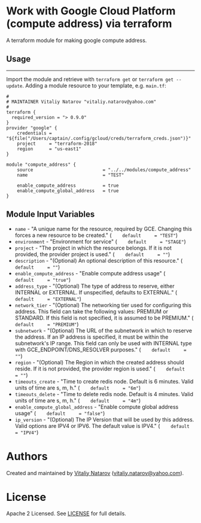 # Work with Google Cloud  Platform (compute address) via terraform

A terraform module for making google compute address.
 
## Usage
--------

Import the module and retrieve with ```terraform get``` or ```terraform get --update```. Adding a module resource to your template, e.g. `main.tf`:

```
#
# MAINTAINER Vitaliy Natarov "vitaliy.natarov@yahoo.com"
#
terraform {
  required_version = "> 0.9.0"
}
provider "google" {
    credentials = "${file("/Users/captain/.config/gcloud/creds/terraform_creds.json")}"
    project     = "terraform-2018"
    region      = "us-east1"
}   

module "compute_address" {
    source                          = "../../modules/compute_address"
    name                            = "TEST"

    enable_compute_address          = true
    enable_compute_global_address   = true    
}
```

Module Input Variables
----------------------
- `name` - "A unique name for the resource, required by GCE. Changing this forces a new resource to be created." (`    default     = "TEST"`)
- `environment` - "Environment for service" (`    default     = "STAGE"`)
- `project` - "The project in which the resource belongs. If it is not provided, the provider project is used." (`    default     = ""`)
- `description` - "(Optional) An optional description of this resource." (`    default     = ""`)
- `enable_compute_address` - "Enable compute address usage" (`    default     = "true"`)
- `address_type` - "(Optional) The type of address to reserve, either INTERNAL or EXTERNAL. If unspecified, defaults to EXTERNAL." (`    default     = "EXTERNAL"`)
- `network_tier` - "(Optional) The networking tier used for configuring this address. This field can take the following values: PREMIUM or STANDARD. If this field is not specified, it is assumed to be PREMIUM." (`    default     = "PREMIUM"`)
- `subnetwork` - "(Optional) The URL of the subnetwork in which to reserve the address. If an IP address is specified, it must be within the subnetwork's IP range. This field can only be used with INTERNAL type with GCE_ENDPOINT/DNS_RESOLVER purposes." (`    default     = ""`)
- `region` - "(Optional) The Region in which the created address should reside. If it is not provided, the provider region is used." (`    default     = ""`)
- `timeouts_create` - "Time to create redis node. Default is 6 minutes. Valid units of time are s, m, h." (`    default     = "6m"`)
- `timeouts_delete` - "Time to delete redis node. Default is 4 minutes. Valid units of time are s, m, h." (`    default     = "4m"`)
- `enable_compute_global_address` - "Enable compute global address usage" (`    default     = "false"`)
- `ip_version` - "(Optional) The IP Version that will be used by this address. Valid options are IPV4 or IPV6. The default value is IPV4." (`    default     = "IPV4"`)


Authors
=======

Created and maintained by [Vitaliy Natarov](https://github.com/SebastianUA)
(vitaliy.natarov@yahoo.com).

License
=======

Apache 2 Licensed. See [LICENSE](https://github.com/SebastianUA/terraform/blob/master/LICENSE) for full details.
